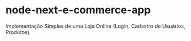 # node-next-e-commerce-app
Implementação Simples de uma Loja Online (Login, Cadastro de Usuários, Produtos)
